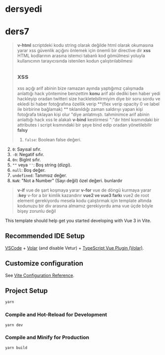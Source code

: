 # dersyedi

# ders7

>**v-html**
>scriptdeki kodu string olarak değilde html olarak okumasına yarar
>xss güvenlik açığını önlemek için önemli bir directive dir
>**xss**  HTML kodlarının arasına istemci tabanlı kod gömülmesi yoluyla kullanıcının tarayıcısında istenilen kodun çalıştırılabilmesi
>## **xss**
>xss açığı arif abinin bize ramazan ayında yaptığımız çalışmada anlattığı hack yöntemine benzettim **konu** arif abi dediki ben haber yedi hackleyip oradan twitteri size hackletebilirmiyim diye bir soru sordu ve ekledi bi haber fotoğrafına özellik verip **(flex verip opacity 0 ve label ile birbirine bağlamak) ** tıklanıldığı zaman saldırıyı yapan kişi fotoğrafa tıklayan kişi olur "diye anlatmıştı. tahminimce arif abinin anlattığı hack xss le alakalı
>**v-bind** kestirmesi ":"dır
>html kısmındaki bir attributes i script kısmındaki bir şeye bind edip oradan yönetilebilir
>**falsy**
>1.  `false`: Boolean false değeri.
2.  `0`: Sayısal sıfır.
3.  `-0`: Negatif sıfır.
4.  `0n`: BigInt sıfır.
5.  `""` veya `''`: Boş string (dizgi).
6.  `null`: Boş değer.
7.  `undefined`: Tanımsız değer.
8.  `NaN`: "Not a Number" (Sayı değil) özel değeri.
    bunlardır

>**v-if** vue de şart koşmaya yarar
>**v-for** vue de döngü kurmaya yarar
>**:key** v-for a bir kimlik kazandırır
>**vue2 ve vue3 farkı** vue2 de root element gerekiyordu mesela kodu çalıştırmak için template altında kodunuzu bir div arasına almamız gerekiyordu ama vue üçde böyle bişey zorunlu değil

This template should help get you started developing with Vue 3 in Vite.

## Recommended IDE Setup

[VSCode](https://code.visualstudio.com/) + [Volar](https://marketplace.visualstudio.com/items?itemName=Vue.volar) (and disable Vetur) + [TypeScript Vue Plugin (Volar)](https://marketplace.visualstudio.com/items?itemName=Vue.vscode-typescript-vue-plugin).

## Customize configuration

See [Vite Configuration Reference](https://vitejs.dev/config/).

## Project Setup

```sh
yarn
```

### Compile and Hot-Reload for Development

```sh
yarn dev
```

### Compile and Minify for Production

```sh
yarn build
```
